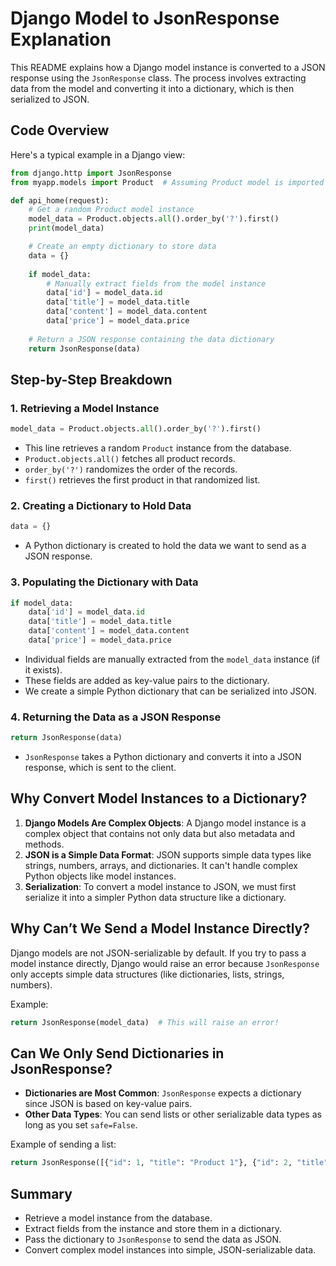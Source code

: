 
# Django Model to JsonResponse Explanation

This README explains how a Django model instance is converted to a JSON response using the `JsonResponse` class. The process involves extracting data from the model and converting it into a dictionary, which is then serialized to JSON.

## Code Overview

Here's a typical example in a Django view:

```python
from django.http import JsonResponse
from myapp.models import Product  # Assuming Product model is imported

def api_home(request):
    # Get a random Product model instance
    model_data = Product.objects.all().order_by('?').first()
    print(model_data)

    # Create an empty dictionary to store data
    data = {}
    
    if model_data:
        # Manually extract fields from the model instance
        data['id'] = model_data.id
        data['title'] = model_data.title
        data['content'] = model_data.content
        data['price'] = model_data.price
    
    # Return a JSON response containing the data dictionary
    return JsonResponse(data)
```

## Step-by-Step Breakdown

### 1. Retrieving a Model Instance

```python
model_data = Product.objects.all().order_by('?').first()
```
- This line retrieves a random `Product` instance from the database.
- `Product.objects.all()` fetches all product records.
- `order_by('?')` randomizes the order of the records.
- `first()` retrieves the first product in that randomized list.

### 2. Creating a Dictionary to Hold Data

```python
data = {}
```
- A Python dictionary is created to hold the data we want to send as a JSON response.

### 3. Populating the Dictionary with Data

```python
if model_data:
    data['id'] = model_data.id
    data['title'] = model_data.title
    data['content'] = model_data.content
    data['price'] = model_data.price
```
- Individual fields are manually extracted from the `model_data` instance (if it exists).
- These fields are added as key-value pairs to the dictionary.
- We create a simple Python dictionary that can be serialized into JSON.

### 4. Returning the Data as a JSON Response

```python
return JsonResponse(data)
```
- `JsonResponse` takes a Python dictionary and converts it into a JSON response, which is sent to the client.

## Why Convert Model Instances to a Dictionary?

1. **Django Models Are Complex Objects**: A Django model instance is a complex object that contains not only data but also metadata and methods.
2. **JSON is a Simple Data Format**: JSON supports simple data types like strings, numbers, arrays, and dictionaries. It can't handle complex Python objects like model instances.
3. **Serialization**: To convert a model instance to JSON, we must first serialize it into a simpler Python data structure like a dictionary.

## Why Can’t We Send a Model Instance Directly?

Django models are not JSON-serializable by default. If you try to pass a model instance directly, Django would raise an error because `JsonResponse` only accepts simple data structures (like dictionaries, lists, strings, numbers).

Example:
```python
return JsonResponse(model_data)  # This will raise an error!
```

## Can We Only Send Dictionaries in JsonResponse?

- **Dictionaries are Most Common**: `JsonResponse` expects a dictionary since JSON is based on key-value pairs.
- **Other Data Types**: You can send lists or other serializable data types as long as you set `safe=False`.

Example of sending a list:
```python
return JsonResponse([{"id": 1, "title": "Product 1"}, {"id": 2, "title": "Product 2"}], safe=False)
```

## Summary

- Retrieve a model instance from the database.
- Extract fields from the instance and store them in a dictionary.
- Pass the dictionary to `JsonResponse` to send the data as JSON.
- Convert complex model instances into simple, JSON-serializable data.
